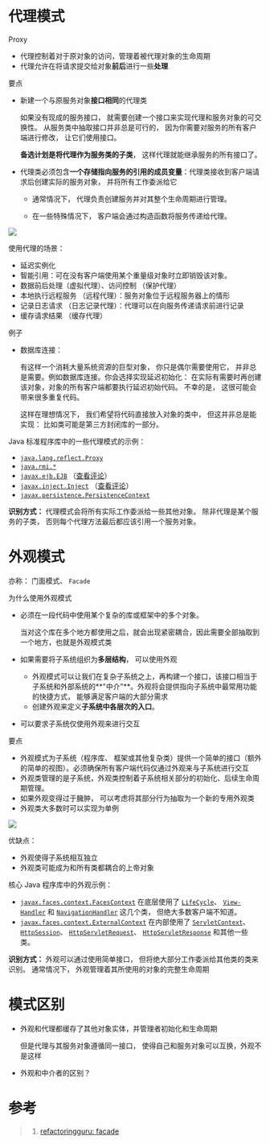 # 代理模式

Proxy

- 代理控制着对于原对象的访问，管理着被代理对象的生命周期
- 代理允许在将请求提交给对象**前后**进行一些**处理**



要点

- 新建一个与原服务对象**接口相同**的代理类

  如果没有现成的服务接口， 就需要创建一个接口来实现代理和服务对象的可交换性。 从服务类中抽取接口并非总是可行的， 因为你需要对服务的所有客户端进行修改， 让它们使用接口。

  **备选计划是将代理作为服务类的子类**， 这样代理就能继承服务的所有接口了。

- 代理类必须包含**一个存储指向服务的引用的成员变量**：代理类接收到客户端请求后创建实际的服务对象， 并将所有工作委派给它

  - 通常情况下， 代理负责创建服务并对其整个生命周期进行管理。 

  - 在一些特殊情况下， 客户端会通过构造函数将服务传递给代理。

![](E:\_data\博文临时库\博文中的图片\代理模式类图.png)



使用代理的场景：

- 延迟实例化
- 智能引用：可在没有客户端使用某个重量级对象时立即销毁该对象。
- 数据前后处理（虚拟代理）、访问控制 （保护代理）
- 本地执行远程服务 （远程代理）：服务对象位于远程服务器上的情形
- 记录日志请求 （日志记录代理）：代理可以在向服务传递请求前进行记录
- 缓存请求结果 （缓存代理）

例子

- 数据库连接：

  有这样一个消耗大量系统资源的巨型对象， 你只是偶尔需要使用它， 并非总是需要。例如数据库连接。你会选择实现延迟初始化： 在实际有需要时再创建该对象，对象的所有客户端都要执行延迟初始代码。 不幸的是， 这很可能会带来很多重复代码。

  这样在理想情况下， 我们希望将代码直接放入对象的类中， 但这并非总是能实现： 比如类可能是第三方封闭库的一部分。

Java 标准程序库中的一些代理模式的示例：

- [`java.lang.reflect.Proxy`](http://docs.oracle.com/javase/8/docs/api/java/lang/reflect/Proxy.html)
- [`java.rmi.*`](http://docs.oracle.com/javase/8/docs/api/java/rmi/package-summary.html)
- [`javax.ejb.EJB`](http://docs.oracle.com/javaee/7/api/javax/ejb/EJB.html) （[查看评论](http://stackoverflow.com/questions/25514361/when-using-ejb-does-each-managed-bean-get-its-own-ejb-instance)）
- [`javax.inject.Inject`](http://docs.oracle.com/javaee/7/api/javax/inject/Inject.html) （[查看评论](http://stackoverflow.com/questions/29651008/field-getobj-returns-all-nulls-on-injected-cdi-managed-beans-while-manually-i/29672591#29672591)）
- [`javax.persistence.PersistenceContext`](http://docs.oracle.com/javaee/7/api/javax/persistence/PersistenceContext.html)

**识别方式：** 代理模式会将所有实际工作委派给一些其他对象。 除非代理是某个服务的子类， 否则每个代理方法最后都应该引用一个服务对象。



# 外观模式

亦称： 门面模式、 `Facade`

为什么使用外观模式

- 必须在一段代码中使用某个复杂的库或框架中的多个对象。

  当对这个库在多个地方都使用之后，就会出现紧密耦合，因此需要全部抽取到一个地方，也就是外观模式类

- 如果需要将子系统组织为**多层结构**， 可以使用外观

  - 外观模式可以让我们在复杂子系统之上，再构建一个接口，该接口相当于子系统和外部系统的**"中介"**。外观将会提供指向子系统中最常用功能的快捷方式， 能够满足客户端的大部分需求
  - 创建外观来定义**子系统中各层次的入口**。 

- 可以要求子系统仅使用外观来进行交互



要点

- 外观模式为子系统（程序库、 框架或其他复杂类）提供一个简单的接口（额外的简单的视图）。必须确保所有客户端代码仅通过外观来与子系统进行交互
- 外观类管理的是子系统，外观类控制着子系统相关部分的初始化、后续生命周期管理。
- 如果外观变得过于臃肿， 可以考虑将其部分行为抽取为一个新的专用外观类
- 外观类大多数时可以实现为单例



![](E:\_data\博文临时库\博文中的图片\外观模式类图.png)

优缺点：

- 外观使得子系统相互独立
- 外观类可能成为和所有类都耦合的上帝对象



核心 Java 程序库中的外观示例：

- [`javax.faces.context.FacesContext`](https://docs.oracle.com/javaee/7/api/javax/faces/context/FacesContext.html) 在底层使用了 [`Life­Cycle`](https://docs.oracle.com/javaee/7/api/javax/faces/lifecycle/Lifecycle.html)、 [`View­Handler`](https://docs.oracle.com/javaee/7/api/javax/faces/application/ViewHandler.html) 和 [`Navigation­Handler`](https://docs.oracle.com/javaee/7/api/javax/faces/application/NavigationHandler.html) 这几个类， 但绝大多数客户端不知道。
- [`javax.faces.context.ExternalContext`](https://docs.oracle.com/javaee/7/api/javax/faces/context/ExternalContext.html) 在内部使用了 [`Servlet­Context`](https://docs.oracle.com/javaee/7/api/javax/servlet/ServletContext.html)、 [`Http­Session`](https://docs.oracle.com/javaee/7/api/javax/servlet/http/HttpSession.html)、 [`Http­Servlet­Request`](https://docs.oracle.com/javaee/7/api/javax/servlet/http/HttpServletRequest.html)、 [`Http­Servlet­Response`](https://docs.oracle.com/javaee/7/api/javax/servlet/http/HttpServletResponse.html) 和其他一些类。

**识别方式：** 外观可以通过使用简单接口， 但将绝大部分工作委派给其他类的类来识别。 通常情况下， 外观管理着其所使用的对象的完整生命周期



# 模式区别

- 外观和代理都缓存了其他对象实体，并管理者初始化和生命周期

  但是代理与其服务对象遵循同一接口， 使得自己和服务对象可以互换，外观不是这样

- 外观和中介者的区别？



# 参考

> 1. [refactoringguru: facade](https://refactoringguru.cn/design-patterns/facade)
